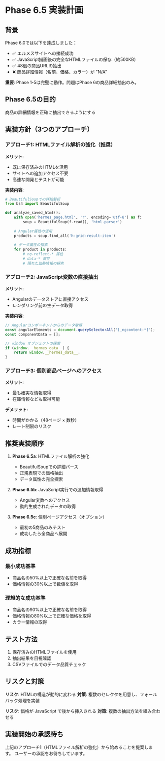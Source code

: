 # Phase 6.5 実装計画

## 背景
Phase 6.0では以下を達成しました：
- ✅ エルメスサイトへの接続成功
- ✅ JavaScript描画後の完全なHTMLファイルの保存（約500KB）
- ✅ 48個の商品URLの抽出
- ❌ 商品詳細情報（名前、価格、カラー）が "N/A"

**重要**: Phase 1-5は完璧に動作。問題はPhase 6の商品詳細抽出のみ。

## Phase 6.5の目的
商品の詳細情報を正確に抽出できるようにする

## 実装方針（3つのアプローチ）

### アプローチ1: HTMLファイル解析の強化（推奨）
**メリット**:
- 既に保存済みのHTMLを活用
- サイトへの追加アクセス不要
- 高速な開発とテストが可能

**実装内容**:
```python
# BeautifulSoupでの詳細解析
from bs4 import BeautifulSoup

def analyze_saved_html():
    with open('hermes_page.html', 'r', encoding='utf-8') as f:
        soup = BeautifulSoup(f.read(), 'html.parser')
    
    # Angular属性の活用
    products = soup.find_all('h-grid-result-item')
    
    # データ属性の探索
    for product in products:
        # ng-reflect-* 属性
        # data-* 属性
        # 隠れた価格情報の探索
```

### アプローチ2: JavaScript変数の直接抽出
**メリット**:
- Angularのデータストアに直接アクセス
- レンダリング前の生データ取得

**実装内容**:
```javascript
// Angularコンポーネントからのデータ取得
const angularElements = document.querySelectorAll('[_ngcontent-*]');
const componentData = [];

// window オブジェクトの探索
if (window.__hermes_data__) {
    return window.__hermes_data__;
}
```

### アプローチ3: 個別商品ページへのアクセス
**メリット**:
- 最も確実な情報取得
- 在庫情報なども取得可能

**デメリット**:
- 時間がかかる（48ページ × 数秒）
- レート制限のリスク

## 推奨実装順序

1. **Phase 6.5a**: HTMLファイル解析の強化
   - BeautifulSoupでの詳細パース
   - 正規表現での価格抽出
   - データ属性の完全探索

2. **Phase 6.5b**: JavaScript実行での追加情報取得
   - Angular変数へのアクセス
   - 動的生成されたデータの取得

3. **Phase 6.5c**: 個別ページアクセス（オプション）
   - 最初の5商品のみテスト
   - 成功したら全商品へ展開

## 成功指標

### 最小成功基準
- 商品名の50%以上で正確な名前を取得
- 価格情報の30%以上で数値を取得

### 理想的な成功基準
- 商品名の90%以上で正確な名前を取得
- 価格情報の80%以上で正確な価格を取得
- カラー情報の取得

## テスト方法

1. 保存済みのHTMLファイルを使用
2. 抽出結果を目視確認
3. CSVファイルでのデータ品質チェック

## リスクと対策

**リスク**: HTMLの構造が動的に変わる
**対策**: 複数のセレクタを用意し、フォールバック処理を実装

**リスク**: 価格が JavaScript で後から挿入される
**対策**: 複数の抽出方法を組み合わせる

## 実装開始の承認待ち

上記のアプローチ1（HTMLファイル解析の強化）から始めることを提案します。
ユーザーの承認をお待ちしています。